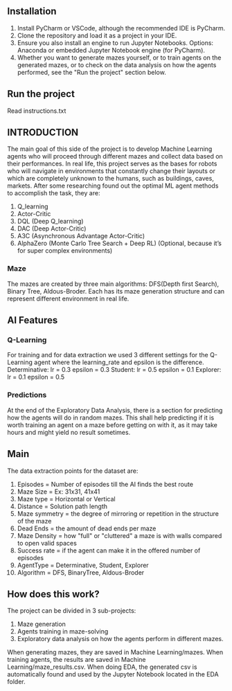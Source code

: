 ## Installation
1. Install PyCharm or VSCode, although the recommended IDE is PyCharm.
2. Clone the repository and load it as a project in your IDE.
3. Ensure you also install an engine to run Jupyter Notebooks. Options: Anaconda or embedded Jupyter Notebook engine (for PyCharm).
4. Whether you want to generate mazes yourself, or to train agents on the generated mazes, or to check on the data analysis 
on how the agents performed, see the "Run the project" section below.

## Run the project
Read instructions.txt

## INTRODUCTION

The main goal of this side of the project is to develop Machine Learning agents who will proceed through different mazes and collect
data based on their performances. In real life, this project serves as the bases for robots who will navigate in environments
that constantly change their layouts or which are completely unknown to the humans, such as buildings, caves, markets.
After some researching found out the optimal ML agent methods to accomplish the task, they are:
1. Q_learning 
2. Actor-Critic
3. DQL (Deep Q_learning)
4. DAC (Deep Actor-Critic)
5. A3C (Asynchronous Advantage Actor-Critic)
6. AlphaZero (Monte Carlo Tree Search + Deep RL) (Optional, because it’s for super complex environments)

### Maze
The mazes are created by three main algorithms: DFS(Depth first Search), Binary Tree, Aldous-Broder. 
Each has its maze generation structure and can represent different environment in real life.

## AI Features

### Q-Learning
For training and for data extraction we used 3 different settings for the Q-Learning agent where the learning_rate and epsilon is the difference.
Determinative: lr = 0.3 epsilon = 0.3
Student: lr = 0.5 epsilon = 0.1
Explorer: lr = 0.1 epsilon = 0.5

### Predictions
At the end of the Exploratory Data Analysis, there is a section for predicting how the agents will do in random mazes. This shall help predicting if it is
worth training an agent on a maze before getting on with it, as it may take hours and might yield no result sometimes.

## Main

The data extraction points for the dataset are: 
1. Episodes = Number of episodes till the AI finds the best route
2. Maze Size = Ex: 31x31, 41x41
3. Maze type = Horizontal or Vertical
4. Distance = Solution path length
5. Maze symmetry = the degree of mirroring or repetition in the structure of the maze
6. Dead Ends = the amount of dead ends per maze
7. Maze Density = how "full" or "cluttered" a maze is with walls compared to open valid spaces
8. Success rate = if the agent can make it in the offered number of episodes
9. AgentType = Determinative, Student, Explorer
10. Algorithm = DFS, BinaryTree, Aldous-Broder

## How does this work?
The project can be divided in 3 sub-projects:
1. Maze generation
2. Agents training in maze-solving
3. Exploratory data analysis on how the agents perform in different mazes.

When generating mazes, they are saved in Machine Learning/mazes.
When training agents, the results are saved in Machine Learning/maze_results.csv.
When doing EDA, the generated csv is automatically found and used by the Jupyter Notebook located in the EDA folder.
